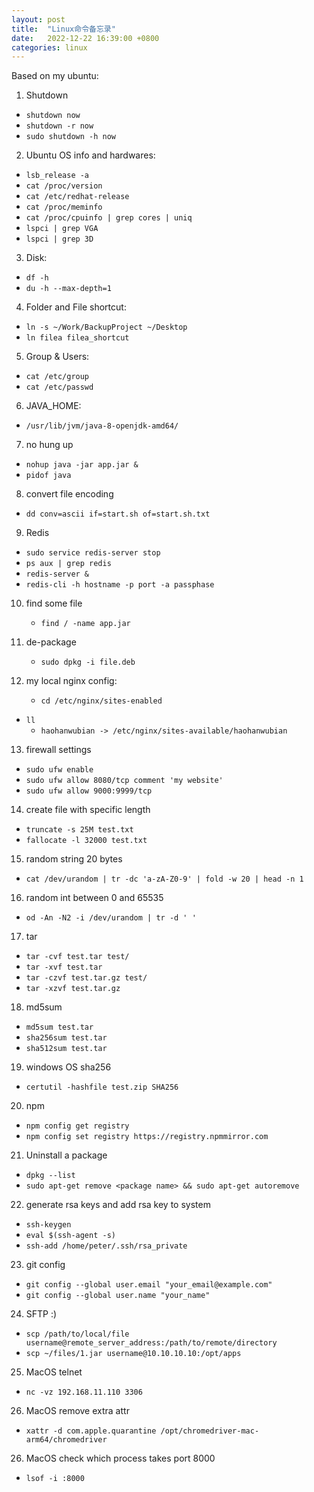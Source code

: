 ```yaml
---
layout: post
title:  "Linux命令备忘录"
date:   2022-12-22 16:39:00 +0800
categories: linux
--- 
```


Based on my ubuntu:  

1. Shutdown
  - `shutdown now`
  - `shutdown -r now`
  - `sudo shutdown -h now`

2. Ubuntu OS info and hardwares:
  - `lsb_release -a` 
  - `cat /proc/version`
  - `cat /etc/redhat-release`
  - `cat /proc/meminfo`
  - `cat /proc/cpuinfo | grep cores | uniq`
  - `lspci | grep VGA`
  - `lspci | grep 3D`
	
3. Disk:
  - `df -h`
  - `du -h --max-depth=1` 
	
4. Folder and File shortcut:
  - `ln -s ~/Work/BackupProject ~/Desktop`
  - `ln filea filea_shortcut`
  
5. Group & Users:
  - `cat /etc/group`
  - `cat /etc/passwd`

6. JAVA_HOME:
  - `/usr/lib/jvm/java-8-openjdk-amd64/`

7. no hung up
  - `nohup java -jar app.jar &`
  - `pidof java`
	 
8. convert file encoding
  - `dd conv=ascii if=start.sh of=start.sh.txt`

9. Redis
  - `sudo service redis-server stop`
  - `ps aux | grep redis`
  - `redis-server &`
  - `redis-cli -h hostname -p port -a passphase`

10. find some file
    - `find / -name app.jar`

11. de-package
    - `sudo dpkg -i file.deb`

12. my local nginx config:
    - `cd /etc/nginx/sites-enabled`
  - `ll`
    - `haohanwubian -> /etc/nginx/sites-available/haohanwubian`
 
13. firewall settings
  - `sudo ufw enable`
  - `sudo ufw allow 8080/tcp comment 'my website'`
  - `sudo ufw allow 9000:9999/tcp`

14. create file with specific length
  - `truncate -s 25M test.txt`
  - `fallocate -l 32000 test.txt`

15. random string 20 bytes
  - `cat /dev/urandom | tr -dc 'a-zA-Z0-9' | fold -w 20 | head -n 1`

16. random int between 0 and 65535 
  - `od -An -N2 -i /dev/urandom | tr -d ' '`

17. tar
  - `tar -cvf test.tar test/`
  - `tar -xvf test.tar`
  - `tar -czvf test.tar.gz test/`
  - `tar -xzvf test.tar.gz`

18. md5sum 
  - `md5sum test.tar`
  - `sha256sum test.tar`
  - `sha512sum test.tar`

19. windows OS sha256
  - `certutil -hashfile test.zip SHA256`

20. npm
  - `npm config get registry`
  - `npm config set registry https://registry.npmmirror.com`

21. Uninstall a package
  - `dpkg --list`
  - `sudo apt-get remove <package name> && sudo apt-get autoremove`

22. generate rsa keys and add rsa key to system
  - `ssh-keygen`
  - `eval $(ssh-agent -s)`
  - `ssh-add /home/peter/.ssh/rsa_private`

23. git config 
  - `git config --global user.email "your_email@example.com"`  
  - `git config --global user.name "your_name"`  

24. SFTP :) 
  - `scp /path/to/local/file username@remote_server_address:/path/to/remote/directory`
  - `scp ~/files/1.jar username@10.10.10.10:/opt/apps`

25. MacOS telnet
  - `nc -vz 192.168.11.110 3306`

26. MacOS remove extra attr
  - `xattr -d com.apple.quarantine /opt/chromedriver-mac-arm64/chromedriver`

26. MacOS check which process takes port 8000
  - `lsof -i :8000`
  